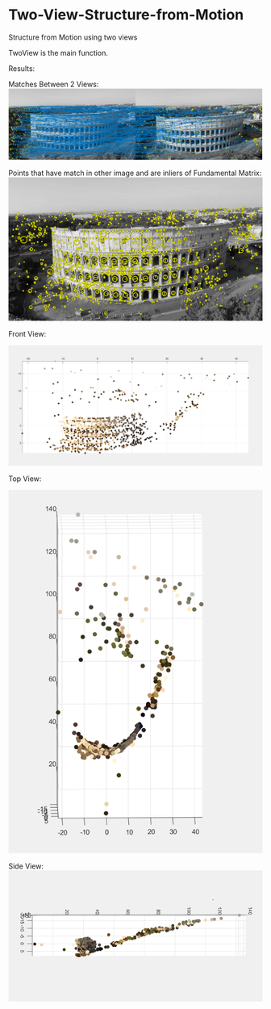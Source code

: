 # Two-View-Structure-from-Motion
Structure from Motion using two views

TwoView is the main function.

Results:

Matches Between 2 Views:
![alt text](https://github.com/cdbunker/Two-View-Structure-from-Motion/blob/master/matchesSubset.PNG)

Points that have match in other image and are inliers of Fundamental Matrix:
![alt text](https://github.com/cdbunker/Two-View-Structure-from-Motion/blob/master/fundamentalInliers.PNG)

Front View:

![alt text](https://github.com/cdbunker/Two-View-Structure-from-Motion/blob/master/front.PNG)

Top View:

![alt text](https://github.com/cdbunker/Two-View-Structure-from-Motion/blob/master/top.PNG)

Side View:
![alt text](https://github.com/cdbunker/Two-View-Structure-from-Motion/blob/master/side2.PNG)
